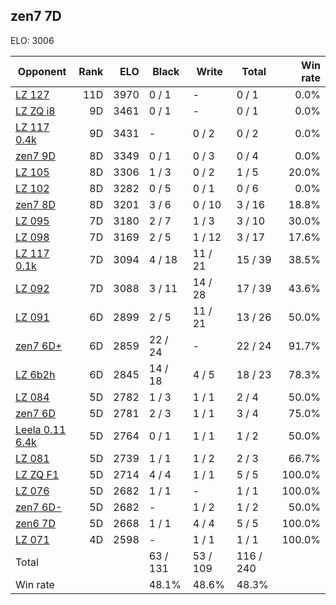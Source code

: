 ## zen7 7D ##

ELO: 3006

Opponent | Rank | ELO | Black | Write | Total | Win rate
---------|-----:|----:|-------|-------|-------|-------:
[LZ 127](LZ%20127.md) | 11D | 3970 | 0 / 1 | - | 0 / 1 | 0.0%
[LZ ZQ i8](LZ%20ZQ%20i8.md) | 9D | 3461 | 0 / 1 | - | 0 / 1 | 0.0%
[LZ 117 0.4k](LZ%20117%200.4k.md) | 9D | 3431 | - | 0 / 2 | 0 / 2 | 0.0%
[zen7 9D](zen7%209D.md) | 8D | 3349 | 0 / 1 | 0 / 3 | 0 / 4 | 0.0%
[LZ 105](LZ%20105.md) | 8D | 3306 | 1 / 3 | 0 / 2 | 1 / 5 | 20.0%
[LZ 102](LZ%20102.md) | 8D | 3282 | 0 / 5 | 0 / 1 | 0 / 6 | 0.0%
[zen7 8D](zen7%208D.md) | 8D | 3201 | 3 / 6 | 0 / 10 | 3 / 16 | 18.8%
[LZ 095](LZ%20095.md) | 7D | 3180 | 2 / 7 | 1 / 3 | 3 / 10 | 30.0%
[LZ 098](LZ%20098.md) | 7D | 3169 | 2 / 5 | 1 / 12 | 3 / 17 | 17.6%
[LZ 117 0.1k](LZ%20117%200.1k.md) | 7D | 3094 | 4 / 18 | 11 / 21 | 15 / 39 | 38.5%
[LZ 092](LZ%20092.md) | 7D | 3088 | 3 / 11 | 14 / 28 | 17 / 39 | 43.6%
[LZ 091](LZ%20091.md) | 6D | 2899 | 2 / 5 | 11 / 21 | 13 / 26 | 50.0%
[zen7 6D+](zen7%206D+.md) | 6D | 2859 | 22 / 24 | - | 22 / 24 | 91.7%
[LZ 6b2h](LZ%206b2h.md) | 6D | 2845 | 14 / 18 | 4 / 5 | 18 / 23 | 78.3%
[LZ 084](LZ%20084.md) | 5D | 2782 | 1 / 3 | 1 / 1 | 2 / 4 | 50.0%
[zen7 6D](zen7%206D.md) | 5D | 2781 | 2 / 3 | 1 / 1 | 3 / 4 | 75.0%
[Leela 0.11 6.4k](Leela%200.11%206.4k.md) | 5D | 2764 | 0 / 1 | 1 / 1 | 1 / 2 | 50.0%
[LZ 081](LZ%20081.md) | 5D | 2739 | 1 / 1 | 1 / 2 | 2 / 3 | 66.7%
[LZ ZQ F1](LZ%20ZQ%20F1.md) | 5D | 2714 | 4 / 4 | 1 / 1 | 5 / 5 | 100.0%
[LZ 076](LZ%20076.md) | 5D | 2682 | 1 / 1 | - | 1 / 1 | 100.0%
[zen7 6D-](zen7%206D-.md) | 5D | 2682 | - | 1 / 2 | 1 / 2 | 50.0%
[zen6 7D](zen6%207D.md) | 5D | 2668 | 1 / 1 | 4 / 4 | 5 / 5 | 100.0%
[LZ 071](LZ%20071.md) | 4D | 2598 | - | 1 / 1 | 1 / 1 | 100.0%
Total | | | 63 / 131 | 53 / 109 | 116 / 240 | 
Win rate| | | 48.1% | 48.6% | 48.3% | 
